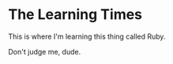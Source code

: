The Learning Times
==================
This is where I'm learning this thing called Ruby.

Don't judge me, dude.